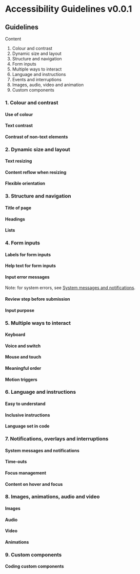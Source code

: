 # Accessibility Guidelines v0.0.1

## Guidelines

Content
1. Colour and contrast
2. Dynamic size and layout
3. Structure and navigation
4. Form inputs
5. Multiple ways to interact
6. Language and instructions
7. Events and interruptions
8. Images, audio, video and animation
9. Custom components

### 1. Colour and contrast

#### Use of colour

#### Text contrast

#### Contrast of non-text elements

### 2. Dynamic size and layout

#### Text resizing

#### Content reflow when resizing

#### Flexible orientation

### 3. Structure and navigation

#### Title of page

#### Headings

#### Lists

### 4. Form inputs

#### Labels for form inputs

#### Help text for form inputs

#### Input error messages

Note: for system errors, see [System messages and notifications](#system-messages-and-notifications).

#### Review step before submission

#### Input purpose

### 5. Multiple ways to interact

#### Keyboard

#### Voice and switch

#### Mouse and touch

#### Meaningful order

#### Motion triggers

### 6. Language and instructions

#### Easy to understand

#### Inclusive instructions

#### Language set in code

### 7. Notifications, overlays and interruptions

#### System messages and notifications

#### Time-outs

#### Focus management

#### Content on hover and focus

### 8. Images, animations, audio and video

#### Images

#### Audio

#### Video

#### Animations

### 9. Custom components

#### Coding custom components





